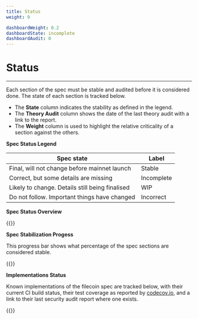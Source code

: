 ```yaml
---
title: Status
weight: 9

dashboardWeight: 0.2
dashboardState: incomplete
dashboardAudit: 0
---
```


# Status
---

Each section of the spec must be stable and audited before it is considered done. The state of each section is tracked below. 

- The **State** column indicates the stability as defined in the legend. 
- The **Theory Audit** column shows the date of the last theory audit with a link to the report.
- The **Weight** column is used to highlight the relative criticality of a section against the others.

**Spec Status Legend**
<table class="Dashboard"">
  <thead>
    <tr>
      <th>Spec state</th>
      <th>Label</th>
    <tr>
  <thead>
  <tbody>
    <tr>
      <td>Final, will not change before mainnet launch</td>
      <td class="text-black bg-stable">Stable</td>
    </tr>
    <tr>
      <td>Correct, but some details are missing</td>
      <td class="text-black bg-incomplete">Incomplete</td>
    </tr>
    <tr>
      <td>Likely to change. Details still being finalised</td>
      <td class="text-black bg-wip">WIP</td>
    </tr>
    <tr>
      <td>Do not follow. Important things have changed</td>
      <td class="text-black bg-incorrect">Incorrect</td>
    </tr>
  </tbody>
</table>

**Spec Status Overview**

{{<dashboard-spec>}}

**Spec Stabilization Progess**

This progress bar shows what percentage of the spec sections are considered stable.

{{<dashboard-progress>}}


**Implementations Status**

Known implementations of the filecoin spec are tracked below, with their current CI build status, their test coverage as reported by [codecov.io](https://codecov.io), and a link to their last security audit report where one exists.

{{<dashboard-impl>}}
